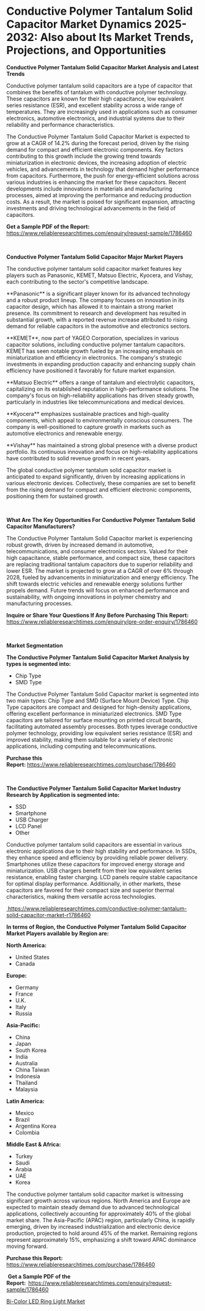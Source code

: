 <p><h1>Conductive Polymer Tantalum Solid Capacitor Market Dynamics 2025-2032: Also about Its Market Trends, Projections, and Opportunities</h1></p><p><strong>Conductive Polymer Tantalum Solid Capacitor Market Analysis and Latest Trends</strong></p>
<p><p>Conductive polymer tantalum solid capacitors are a type of capacitor that combines the benefits of tantalum with conductive polymer technology. These capacitors are known for their high capacitance, low equivalent series resistance (ESR), and excellent stability across a wide range of temperatures. They are increasingly used in applications such as consumer electronics, automotive electronics, and industrial systems due to their reliability and performance characteristics.</p><p>The Conductive Polymer Tantalum Solid Capacitor Market is expected to grow at a CAGR of 14.2% during the forecast period, driven by the rising demand for compact and efficient electronic components. Key factors contributing to this growth include the growing trend towards miniaturization in electronic devices, the increasing adoption of electric vehicles, and advancements in technology that demand higher performance from capacitors. Furthermore, the push for energy-efficient solutions across various industries is enhancing the market for these capacitors. Recent developments include innovations in materials and manufacturing processes, aimed at improving the performance and reducing production costs. As a result, the market is poised for significant expansion, attracting investments and driving technological advancements in the field of capacitors.</p></p>
<p><strong>Get a Sample PDF of the Report:&nbsp;</strong> <a href="https://www.reliableresearchtimes.com/enquiry/request-sample/1786460?utm_campaign=2606&utm_medium=2&utm_source=Github&utm_content=ia&utm_term=25032025&utm_id=conductive-polymer-tantalum-solid-capacitor">https://www.reliableresearchtimes.com/enquiry/request-sample/1786460</a></p>
<p>&nbsp;</p>
<p><strong>Conductive Polymer Tantalum Solid Capacitor Major Market Players</strong></p>
<p><p>The conductive polymer tantalum solid capacitor market features key players such as Panasonic, KEMET, Matsuo Electric, Kyocera, and Vishay, each contributing to the sector's competitive landscape.</p><p>**Panasonic** is a significant player known for its advanced technology and a robust product lineup. The company focuses on innovation in its capacitor design, which has allowed it to maintain a strong market presence. Its commitment to research and development has resulted in substantial growth, with a reported revenue increase attributed to rising demand for reliable capacitors in the automotive and electronics sectors.</p><p>**KEMET**, now part of YAGEO Corporation, specializes in various capacitor solutions, including conductive polymer tantalum capacitors. KEMET has seen notable growth fueled by an increasing emphasis on miniaturization and efficiency in electronics. The company's strategic investments in expanding production capacity and enhancing supply chain efficiency have positioned it favorably for future market expansion.</p><p>**Matsuo Electric** offers a range of tantalum and electrolytic capacitors, capitalizing on its established reputation in high-performance solutions. The company's focus on high-reliability applications has driven steady growth, particularly in industries like telecommunications and medical devices.</p><p>**Kyocera** emphasizes sustainable practices and high-quality components, which appeal to environmentally conscious consumers. The company is well-positioned to capture growth in markets such as automotive electronics and renewable energy.</p><p>**Vishay** has maintained a strong global presence with a diverse product portfolio. Its continuous innovation and focus on high-reliability applications have contributed to solid revenue growth in recent years.</p><p>The global conductive polymer tantalum solid capacitor market is anticipated to expand significantly, driven by increasing applications in various electronic devices. Collectively, these companies are set to benefit from the rising demand for compact and efficient electronic components, positioning them for sustained growth.</p></p>
<p>&nbsp;</p>
<p><strong>What Are The Key Opportunities For Conductive Polymer Tantalum Solid Capacitor Manufacturers?</strong></p>
<p><p>The Conductive Polymer Tantalum Solid Capacitor market is experiencing robust growth, driven by increased demand in automotive, telecommunications, and consumer electronics sectors. Valued for their high capacitance, stable performance, and compact size, these capacitors are replacing traditional tantalum capacitors due to superior reliability and lower ESR. The market is projected to grow at a CAGR of over 6% through 2028, fueled by advancements in miniaturization and energy efficiency. The shift towards electric vehicles and renewable energy solutions further propels demand. Future trends will focus on enhanced performance and sustainability, with ongoing innovations in polymer chemistry and manufacturing processes.</p></p>
<p><strong>Inquire or Share Your Questions If Any Before Purchasing This Report:</strong> <a href="https://www.reliableresearchtimes.com/enquiry/pre-order-enquiry/1786460?utm_campaign=2606&utm_medium=2&utm_source=Github&utm_content=ia&utm_term=25032025&utm_id=conductive-polymer-tantalum-solid-capacitor">https://www.reliableresearchtimes.com/enquiry/pre-order-enquiry/1786460</a></p>
<p>&nbsp;</p>
<p><strong>Market Segmentation</strong></p>
<p><strong>The Conductive Polymer Tantalum Solid Capacitor Market Analysis by types is segmented into:</strong></p>
<p><ul><li>Chip Type</li><li>SMD Type</li></ul></p>
<p><p>The Conductive Polymer Tantalum Solid Capacitor market is segmented into two main types: Chip Type and SMD (Surface Mount Device) Type. Chip Type capacitors are compact and designed for high-density applications, offering excellent performance in miniaturized electronics. SMD Type capacitors are tailored for surface mounting on printed circuit boards, facilitating automated assembly processes. Both types leverage conductive polymer technology, providing low equivalent series resistance (ESR) and improved stability, making them suitable for a variety of electronic applications, including computing and telecommunications.</p></p>
<p><strong>Purchase this Report:&nbsp;</strong><a href="https://www.reliableresearchtimes.com/purchase/1786460?utm_campaign=2606&utm_medium=2&utm_source=Github&utm_content=ia&utm_term=25032025&utm_id=conductive-polymer-tantalum-solid-capacitor">https://www.reliableresearchtimes.com/purchase/1786460</a></p>
<p>&nbsp;</p>
<p><strong>The Conductive Polymer Tantalum Solid Capacitor Market Industry Research by Application is segmented into:</strong></p>
<p><ul><li>SSD</li><li>Smartphone</li><li>USB Charger</li><li>LCD Panel</li><li>Other</li></ul></p>
<p><p>Conductive polymer tantalum solid capacitors are essential in various electronic applications due to their high stability and performance. In SSDs, they enhance speed and efficiency by providing reliable power delivery. Smartphones utilize these capacitors for improved energy storage and miniaturization. USB chargers benefit from their low equivalent series resistance, enabling faster charging. LCD panels require stable capacitance for optimal display performance. Additionally, in other markets, these capacitors are favored for their compact size and superior thermal characteristics, making them versatile across technologies.</p></p>
<p><a href="https://www.reliableresearchtimes.com/conductive-polymer-tantalum-solid-capacitor-market-r1786460?utm_campaign=2606&utm_medium=2&utm_source=Github&utm_content=ia&utm_term=25032025&utm_id=conductive-polymer-tantalum-solid-capacitor">&nbsp;https://www.reliableresearchtimes.com/conductive-polymer-tantalum-solid-capacitor-market-r1786460</a></p>
<p><strong>In terms of Region, the Conductive Polymer Tantalum Solid Capacitor Market Players available by Region are:</strong></p>
<p>
    <p> <strong> North America: </strong>
        <ul>
            <li>United States</li>
            <li>Canada</li>
        </ul>
        </p> 
    <p> <strong> Europe: </strong>
        <ul>
            <li>Germany</li>
            <li>France</li>
            <li>U.K.</li>
            <li>Italy</li>
            <li>Russia</li>
        </ul>
        </p> 
    <p> <strong> Asia-Pacific: </strong>
        <ul>
            <li>China</li>
            <li>Japan</li>
            <li>South Korea</li>
            <li>India</li>
            <li>Australia</li>
            <li>China Taiwan</li>
            <li>Indonesia</li>
            <li>Thailand</li>
            <li>Malaysia</li>
        </ul>
        </p> 
    <p> <strong> Latin America: </strong>
        <ul>
            <li>Mexico</li>
            <li>Brazil</li>
            <li>Argentina Korea</li>
            <li>Colombia</li>
        </ul>
        </p> 
    <p> <strong> Middle East & Africa: </strong>
        <ul>
            <li>Turkey</li>
            <li>Saudi</li>
            <li>Arabia</li>
            <li>UAE</li>
            <li>Korea</li>
        </ul>
    </p>
    </p>
<p><p>The conductive polymer tantalum solid capacitor market is witnessing significant growth across various regions. North America and Europe are expected to maintain steady demand due to advanced technological applications, collectively accounting for approximately 40% of the global market share. The Asia-Pacific (APAC) region, particularly China, is rapidly emerging, driven by increased industrialization and electronic device production, projected to hold around 45% of the market. Remaining regions represent approximately 15%, emphasizing a shift toward APAC dominance moving forward.</p></p>
<p><strong>Purchase this Report: </strong><a href="https://www.reliableresearchtimes.com/purchase/1786460?utm_campaign=2606&utm_medium=2&utm_source=Github&utm_content=ia&utm_term=25032025&utm_id=conductive-polymer-tantalum-solid-capacitor">https://www.reliableresearchtimes.com/purchase/1786460</a></p>
<p>&nbsp;<strong>Get a Sample PDF of the Report:&nbsp;&nbsp;</strong><a href="https://www.reliableresearchtimes.com/enquiry/request-sample/1786460?utm_campaign=2606&utm_medium=2&utm_source=Github&utm_content=ia&utm_term=25032025&utm_id=conductive-polymer-tantalum-solid-capacitor">https://www.reliableresearchtimes.com/enquiry/request-sample/1786460</a></p>
<p><strong></strong></p>
<p><p><a href="https://github.com/manesros8/Market-Research-Report-List-1/blob/main/bi-color-led-ring-light-market.md?utm_campaign=2606&utm_medium=2&utm_source=Github&utm_content=ia&utm_term=25032025&utm_id=conductive-polymer-tantalum-solid-capacitor">Bi-Color LED Ring Light Market</a></p></p>